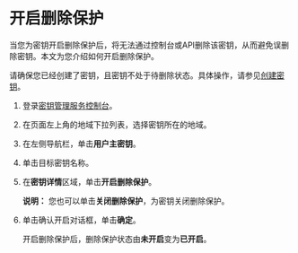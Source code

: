 # 开启删除保护

当您为密钥开启删除保护后，将无法通过控制台或API删除该密钥，从而避免误删除密钥。本文为您介绍如何开启删除保护。

请确保您已经创建了密钥，且密钥不处于待删除状态。具体操作，请参见[创建密钥](/cn.zh-CN/快速入门/管理和使用密钥/创建密钥.md)。

1.  登录[密钥管理服务控制台](https://kms.console.aliyun.com)。

2.  在页面左上角的地域下拉列表，选择密钥所在的地域。

3.  在左侧导航栏，单击**用户主密钥**。

4.  单击目标密钥名称。

5.  在**密钥详情**区域，单击**开启删除保护**。

    **说明：** 您也可以单击**关闭删除保护**，为密钥关闭删除保护。

6.  单击确认开启对话框，单击**确定**。

    开启删除保护后，删除保护状态由**未开启**变为**已开启**。


